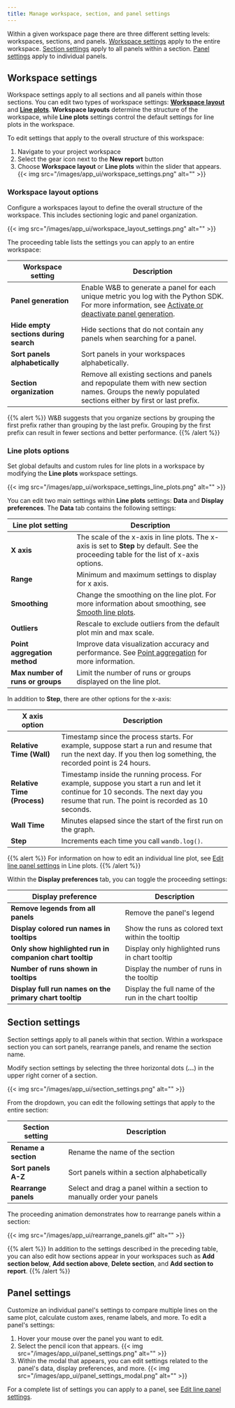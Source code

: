 ```yaml
---
title: Manage workspace, section, and panel settings
---
```


<!-- Control settings for your panels, sections, and workspaces with granular control or cascading defaults. -->

Within a given workspace page there are three different setting levels: workspaces, sections, and panels. [Workspace settings](#workspace-settings) apply to the entire workspace. [Section settings](#section-settings) apply to all panels within a section. [Panel settings](#panel-settings) apply to individual panels. 




## Workspace settings

Workspace settings apply to all sections and all panels within those sections. You can edit two types of workspace settings: [**Workspace layout**](#workspace-layout-options) and [**Line plots**](#line-plots-options). **Workspace layouts** determine the structure of the workspace, while **Line plots** settings control the default settings for line plots in the workspace.

To edit settings that apply to the overall structure of this workspace:

1. Navigate to your project workspace
2. Select the gear icon next to the **New report** button
3. Choose **Workspace layout** or **Line plots** within the slider that appears. 
{{< img src="/images/app_ui/workspace_settings.png" alt="" >}}

### Workspace layout options

Configure a workspaces layout to define the overall structure of the workspace. This includes sectioning logic and panel organization. 

{{< img src="/images/app_ui/workspace_layout_settings.png" alt="" >}}

The proceeding table lists the settings you can apply to an entire workspace:

| Workspace setting | Description |
| ----- | ----- |
|  **Panel generation** | Enable W&B to generate a panel for each unique metric you log with the Python SDK. For more information, see [Activate or deactivate panel generation](./panels/intro.md#activate-or-deactivate-auto-generated-panels). |
| **Hide empty sections during search** |  Hide sections that do not contain any panels when searching for a panel.|
| **Sort panels alphabetically** | Sort panels in your workspaces alphabetically. |
| **Section organization** | Remove all existing sections and panels and repopulate them with new section names. Groups the newly populated sections either by first or last prefix. |

{{% alert %}}
W&B suggests that you organize sections by grouping the first prefix rather than grouping by the last prefix. Grouping by the first prefix can result in fewer sections and better performance.
{{% /alert %}}
### Line plots options
Set global defaults and custom rules for line plots in a workspace by modifying the **Line plots** workspace settings.

{{< img src="/images/app_ui/workspace_settings_line_plots.png" alt="" >}}

You can edit two main settings within **Line plots** settings: **Data** and **Display preferences**. The **Data** tab contains the following settings:


| Line plot setting | Description |
| ----- | ----- |
| **X axis** |  The scale of the x-axis in line plots. The x-axis is set to **Step** by default. See the proceeding table for the list of x-axis options. |
| **Range** |  Minimum and maximum settings to display for x axis. |
| **Smoothing** | Change the smoothing on the line plot. For more information about smoothing, see [Smooth line plots](./panels/line-plot/smoothing.md). |
| **Outliers** | Rescale to exclude outliers from the default plot min and max scale. |
| **Point aggregation method** | Improve data visualization accuracy and performance. See [Point aggregation](./panels/line-plot/sampling.md) for more information. |
| **Max number of runs or groups** | Limit the number of runs or groups displayed on the line plot. |

In addition to **Step**, there are other options for the x-axis:

| X axis option | Description |
| ------------- | ----------- |
| **Relative Time (Wall)**| Timestamp since the process starts. For example, suppose start a run and resume that run the next day. If you then log something, the recorded point is 24 hours.|
| **Relative Time (Process)** | Timestamp inside the running process. For example, suppose you start a run and let it continue for 10 seconds. The next day you resume that run. The point is recorded as 10 seconds. |
| **Wall Time** | Minutes elapsed since the start of the first run on the graph. |
| **Step** | Increments each time you call `wandb.log()`.|



{{% alert %}}
For information on how to edit an individual line plot, see [Edit line panel settings](./panels/line-plot/intro.md#edit-line-panel-settings) in Line plots. 
{{% /alert %}}


Within the **Display preferences** tab, you can toggle the proceeding settings:

| Display preference | Description |
| ----- | ----- |
| **Remove legends from all panels** | Remove the panel's legend |
| **Display colored run names in tooltips** | Show the runs as colored text within the tooltip |
| **Only show highlighted run in companion chart tooltip** | Display only highlighted runs in chart tooltip |
| **Number of runs shown in tooltips** | Display the number of runs in the tooltip |
| **Display full run names on the primary chart tooltip**| Display the full name of the run in the chart tooltip |




## Section settings

Section settings apply to all panels within that section. Within a workspace section you can sort panels, rearrange panels, and rename the section name.

Modify section settings by selecting the three horizontal dots (**...**) in the upper right corner of a section.

{{< img src="/images/app_ui/section_settings.png" alt="" >}}

From the dropdown, you can edit the following settings that apply to the entire section:

| Section setting | Description |
| ----- | ----- |
| **Rename a section** | Rename the name of the section |
| **Sort panels A-Z** | Sort panels within a section alphabetically |
| **Rearrange panels** | Select and drag a panel within a section to manually order your panels |

The proceeding animation demonstrates how to rearrange panels within a section:

{{< img src="/images/app_ui/rearrange_panels.gif" alt="" >}}

{{% alert %}}
In addition to the settings described in the preceding table, you can also edit how sections appear in your workspaces such as **Add section below**, **Add section above**, **Delete section**, and **Add section to report**. 
{{% /alert %}}

## Panel settings

Customize an individual panel's settings to compare multiple lines on the same plot, calculate custom axes, rename labels, and more. To edit a panel's settings:

1. Hover your mouse over the panel you want to edit. 
2. Select the pencil icon that appears.
{{< img src="/images/app_ui/panel_settings.png" alt="" >}}
3. Within the modal that appears, you can edit settings related to the panel's data, display preferences, and more.
{{< img src="/images/app_ui/panel_settings_modal.png" alt="" >}}

For a complete list of settings you can apply to a panel, see [Edit line panel settings](./panels/line-plot/intro.md#edit-line-panel-settings).